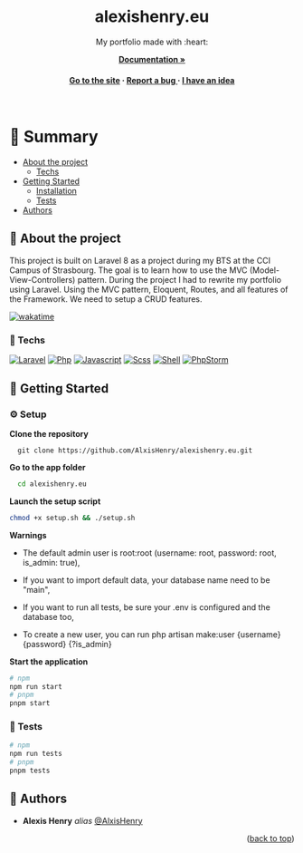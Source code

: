 <a name="readme-top"></a>

<div align="center">
  <h1>alexishenry.eu</h1>
  <p>
    My portfolio made with :heart:
  </p>
<a href="https://alxishenry.github.io/docs"><strong>Documentation »</strong></a>
<h4>
    <a href="https://alexishenry.eu">Go to the site</a>
  <span> · </span>
    <a href="https://github.com/AlxisHenry/alexishenry.eu/issues">Report a bug </a>
  <span> · </span>
    <a href="https://github.com/AlxisHenry/alexishenry.eu/issues">I have an idea</a>
  </h4>
</div>

<br />

# :notebook_with_decorative_cover: Summary

- [About the project](#star2-about-the-project)
  * [Techs](#space_invader-techs)
- [Getting Started](#toolbox-getting-started)
  * [Installation](#gear-setup)
  * [Tests](#test_tube-tests)
- [Authors](#wave-authors)

## :star2: About the project

This project is built on Laravel 8 as a project during my BTS at the CCI Campus of Strasbourg. The goal is to learn how to use the MVC (Model-View-Controllers) pattern. During the project I had to rewrite my portfolio using Laravel. Using the MVC pattern, Eloquent, Routes, and all features of the Framework. We need to setup a CRUD features.

[![wakatime](https://wakatime.com/badge/user/b7db3515-75b7-455d-937b-6cf28353dd3f/project/4156fd69-8cdd-4d99-8d4f-b83927b2e7e7.svg)](https://wakatime.com/badge/user/b7db3515-75b7-455d-937b-6cf28353dd3f/project/4156fd69-8cdd-4d99-8d4f-b83927b2e7e7)

### :space_invader: Techs

[![Laravel](https://img.shields.io/badge/laravel%20-hotpink.svg?&style=for-the-badge&logo=laravel&logoColor=FF2D20&color=gray)]()
[![Php](https://img.shields.io/badge/php%20-%23323330.svg?&style=for-the-badge&logo=php&logoColor=8b9ed6&color=gray)]()
[![Javascript](https://img.shields.io/badge/javascript%20-%23323330.svg?&style=for-the-badge&logo=javascript&logoColor=fcdc00&color=gray)]()
[![Scss](https://img.shields.io/badge/scss%20-hotpink.svg?&style=for-the-badge&logo=SASS&logoColor=CC6699&color=gray)]()
[![Shell](https://img.shields.io/badge/bash%20-hotpink.svg?&style=for-the-badge&logo=gnu-bash&logoColor=4EAA25&color=gray)]()
[![PhpStorm](https://img.shields.io/badge/phpstorm%20-hotpink.svg?&style=for-the-badge&logo=phpstorm&logoColor=a247ea&color=gray)]()

## :toolbox: Getting Started

### :gear: Setup

**Clone the repository**

```
  git clone https://github.com/AlxisHenry/alexishenry.eu.git
```

**Go to the app folder**

```bash
  cd alexishenry.eu
```

**Launch the setup script**

```bash
chmod +x setup.sh && ./setup.sh
```

**Warnings**

- The default admin user is root:root (username: root, password: root, is_admin: true),

- If you want to import default data, your database name need to be "main",

- If you want to run all tests, be sure your .env is configured and the database too,

- To create a new user, you can run php artisan make:user {username} {password} {?is_admin}

**Start the application**

```bash
# npm
npm run start
# pnpm
pnpm start
```

### :test_tube: Tests

```bash
# npm
npm run tests
# pnpm
pnpm tests
```

## :wave: Authors

* **Alexis Henry** _alias_ [@AlxisHenry](https://github.com/AlxisHenry)

<!-- ## :page_with_curl: Liens utiles -->

<p align="right">(<a href="#readme-top">back to top</a>)</p>
